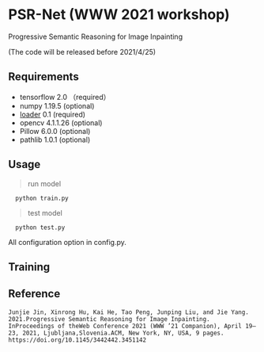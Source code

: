# PSR-Net (WWW 2021 workshop)
Progressive Semantic Reasoning for Image Inpainting

(The code will be released before 2021/4/25)

## Requirements
* tensorflow 2.0 （required）
* numpy 1.19.5 (optional)
* [loader](https://github.com/sfwyly/loader) 0.1 (required)
* opencv 4.1.1.26 (optional)
* Pillow 6.0.0 (optional)
* pathlib 1.0.1 (optional)

## Usage

> run model
```
  python train.py
```
> test model
```
  python test.py
```
All configuration option in config.py.

## Training

>

## Reference
```
Junjie Jin, Xinrong Hu, Kai He, Tao Peng, Junping Liu, and Jie Yang. 2021.Progressive Semantic Reasoning for Image Inpainting. InProceedings of theWeb Conference 2021 (WWW ’21 Companion), April 19–23, 2021, Ljubljana,Slovenia.ACM, New York, NY, USA, 9 pages. https://doi.org/10.1145/3442442.3451142
```
